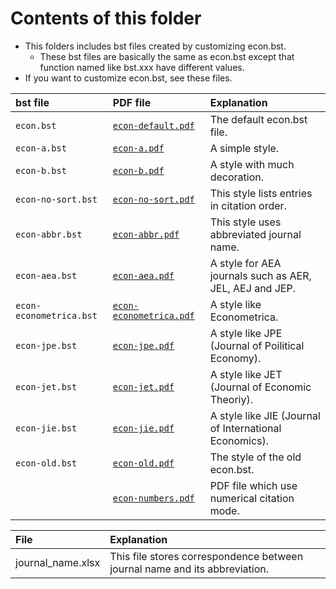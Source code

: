 <!--
Author:         Shiro Takeda
e-mail          <shiro.takeda@gmail.com>
First-written:  <2016-03-16>
Time-stamp:     <2019-10-16 15:05:19 st>
-->

Contents of this folder
==============================

+ This folders includes bst files created by customizing econ.bst.
  + These bst files are basically the same as econ.bst except that function named like
    bst.xxx have different values.
+ If you want to customize econ.bst, see these files.

| bst file                | PDF file                                         | Explanation                                             |
|:------------------------|:-------------------------------------------------|:--------------------------------------------------------|
| `econ.bst`              | [`econ-default.pdf`](econ-default.pdf)           | The default econ.bst file.                              |
| `econ-a.bst`            | [`econ-a.pdf`](econ-a.pdf)                       | A simple style.                                         |
| `econ-b.bst`            | [`econ-b.pdf`](econ-b.pdf)                       | A style with much decoration.                           |
| `econ-no-sort.bst`      | [`econ-no-sort.pdf`](econ-no-sort.pdf)           | This style lists entries in citation order.             |
| `econ-abbr.bst`         | [`econ-abbr.pdf`](econ-abbr.pdf)                 | This style uses abbreviated journal name.               |
| `econ-aea.bst`          | [`econ-aea.pdf`](econ-aea.pdf)                   | A style for AEA journals such as AER, JEL, AEJ and JEP. |
| `econ-econometrica.bst` | [`econ-econometrica.pdf`](econ-econometrica.pdf) | A style like Econometrica.                              |
| `econ-jpe.bst`          | [`econ-jpe.pdf`](econ-jpe.pdf)                   | A style like JPE (Journal of Poilitical Economy).       |
| `econ-jet.bst`          | [`econ-jet.pdf`](econ-jet.pdf)                   | A style like JET (Journal of Economic Theoriy).         |
| `econ-jie.bst`          | [`econ-jie.pdf`](econ-jie.pdf)                   | A style like JIE (Journal of International Economics).  |
| `econ-old.bst`          | [`econ-old.pdf`](econ-old.pdf)                   | The style of the old econ.bst.                          |
|                         | [`econ-numbers.pdf`](econ-numbers.pdf)           | PDF file which use numerical citation mode.             |


| File              | Explanation                                                               |
|:------------------|:--------------------------------------------------------------------------|
| journal_name.xlsx | This file stores correspondence between journal name and its abbreviation. |


<!-- リンクの作成方法 -->
<!-- [リンクテキスト](URLを記入) -->

<!--
--------------------
Local Variables:
mode: markdown
fill-column: 90
coding: utf-8-dos
End:
-->

